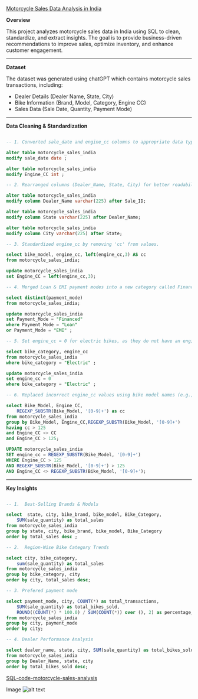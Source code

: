 [Motorcycle Sales Data Analysis in India](https://github.com/Anmoljoshi19/PP-Motorcycle-sales-data/blob/main/motorcycle_sales_india.csv)

**Overview**

This project analyzes motorcycle sales data in India using SQL to clean, standardize, and extract insights. The goal is to provide business-driven recommendations to improve sales, optimize inventory, and enhance customer engagement.

--------------------------------------------------------------------------------------------------------------------------

**Dataset**

The dataset was generated using chatGPT which contains motorcycle sales transactions, including:
- Dealer Details (Dealer Name, State, City)
- Bike Information (Brand, Model, Category, Engine CC)
- Sales Data (Sale Date, Quantity, Payment Mode)

--------------------------------------------------------------------------------------------------------------------------

**Data Cleaning & Standardization**
```sql

-- 1. Converted sale_date and engine_cc columns to appropriate data types.

alter table motorcycle_sales_india
modify sale_date date ;

alter table motorcycle_sales_india
modify Engine_CC int ;

-- 2. Rearranged columns (Dealer_Name, State, City) for better readability.

alter table motorcycle_sales_india
modify column Dealer_Name varchar(225) after Sale_ID;

alter table motorcycle_sales_india
modify column State varchar(225) after Dealer_Name;

alter table motorcycle_sales_india
modify column City varchar(225) after State;

-- 3. Standardized engine_cc by removing 'cc' from values.

select bike_model, engine_cc, left(engine_cc,3) AS cc
from motorcycle_sales_india;

update motorcycle_sales_india
set Engine_CC = left(engine_cc,3);

-- 4. Merged Loan & EMI payment modes into a new category called Financed.

select distinct(payment_mode)
from motorcycle_sales_india;

update motorcycle_sales_india
set Payment_Mode = "Financed"
where Payment_Mode = "Loan"
or Payment_Mode = "EMI" ;

-- 5. Set engine_cc = 0 for electric bikes, as they do not have an engine.

select bike_category, engine_cc
from motorcycle_sales_india
where bike_category = "Electric" ;

update motorcycle_sales_india
set engine_cc = 0
where bike_category = "Electric" ;

-- 6. Replaced incorrect engine_cc values using bike model names (e.g., Bullet 350, Pulsar 220).

select Bike_Model, Engine_CC,
	REGEXP_SUBSTR(Bike_Model, '[0-9]+') as cc
from motorcycle_sales_india
group by Bike_Model, Engine_CC,REGEXP_SUBSTR(Bike_Model, '[0-9]+')
having cc > 125
and Engine_CC <> CC
and Engine_CC > 125;

UPDATE motorcycle_sales_india
SET engine_cc = REGEXP_SUBSTR(Bike_Model, '[0-9]+')
WHERE Engine_CC > 125
AND REGEXP_SUBSTR(Bike_Model, '[0-9]+') > 125
AND Engine_CC <> REGEXP_SUBSTR(Bike_Model, '[0-9]+');

```
--------------------------------------------------------------------------------------------------------------------------

**Key Insights**
```sql

-- 1.  Best-Selling Brands & Models

select  state, city, bike_brand, bike_model, Bike_Category,
	SUM(sale_quantity) as total_sales
from motorcycle_sales_india
group by state, city, bike_brand, bike_model, Bike_Category
order by total_sales desc ;

-- 2.  Region-Wise Bike Category Trends

select city, bike_category,
	sum(sale_quantity) as total_sales
from motorcycle_sales_india
group by bike_category, city
order by city, total_sales desc;

-- 3. Prefered payment mode

select payment_mode, city, COUNT(*) as total_transactions, 
    SUM(sale_quantity) as total_bikes_sold, 
    ROUND((COUNT(*) * 100.0) / SUM(COUNT(*)) over (), 2) as percentage_of_total
from motorcycle_sales_india
group by city, payment_mode
order by city;

-- 4. Dealer Performance Analysis

select dealer_name, state, city, SUM(sale_quantity) as total_bikes_sold
from motorcycle_sales_india
group by Dealer_Name, state, city
order by total_bikes_sold desc;

```
[SQL-code-motorcycle-sales-analysis](https://github.com/Anmoljoshi19/PP-Motorcycle-sales-data/blob/main/motorcycle_sales_india.sql)



Image	![alt text](image.jpg)
